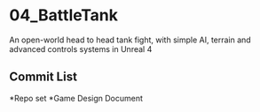 # 04_BattleTank
An open-world head to head tank fight, with simple AI, terrain and advanced controls systems in Unreal 4

## Commit List
  *Repo set
 *Game Design Document
